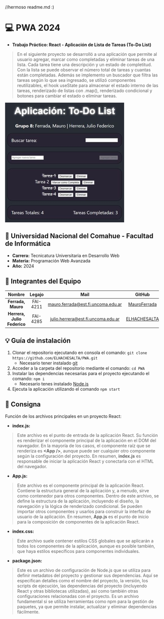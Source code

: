 //hermoso readme.md :)

# :computer: PWA 2024

- **Trabajo Práctico: React - Aplicación de Lista de Tareas (To-Do List)**

> En el siguiente proyecto se desarrolló a una aplicación que permite al usuario agregar, marcar como completadas y eliminar tareas de una lista. Cada tarea tiene una descripción y un estado de completitud. Con la lista se puede observar el número total de tareas y cuantas están completadas. Además se implemento un buscador que filtra las tareas según lo que sea ingresado, se utilizó componentes reutilizables, el hook useState para almacenar el estado interno de las tareas, renderizado de listas con .map(), renderizado condicional y botones para cambiar el estado o eliminar tareas.

![To-Do_List](/public/todolist.jpg)

## :office: Universidad Nacional del Comahue - Facultad de Informática

- **Carrera:** Tecnicatura Universitaria en Desarrollo Web
- **Materia:** Programación Web Avanzada
- **Año:** 2024

## :muscle: Integrantes del Equipo

|           Nombre            |  Legajo  |                Mail                |                     GitHub                      |
| :-------------------------: | :------: | :--------------------------------: | :---------------------------------------------: |
|     **Ferrada, Mauro**      | FAI-4211 | mauro.ferrada@est.fi.uncoma.edu.ar | [MauroFerrada](https://github.com/MauroFerrada) |
| **Herrera, Julio Federico** | FAI-4285 | julio.herrera@est.fi.uncoma.edu.ar | [ELHACHESALTA](https://github.com/ELHACHESALTA) |

## :bulb: Guía de instalación

1. Clonar el repositorio ejecutando en consola el comando: `git clone https://github.com/ELHACHESALTA/PWA.git`
   - Necesario tener instalado [git](https://git-scm.com/download/win)
2. Acceder a la carpeta del repositorio mediante el comando: `cd PWA`
3. Instalar las dependencias necesarias para el proyecto ejecutando el comando: `npm i`
   - Necesario tenes instalado [Node.js](https://nodejs.org/en/download/current)
4. Ejecuta la aplicación utilizando el comando `npm start`

## :book: Consigna

Función de los archivos principales en un proyecto React:

- **index.js:**

> Este archivo es el punto de entrada de la aplicación React. Su función es renderizar el componente principal de la aplicación en el DOM del navegador. En la mayoría de los casos, el componente raíz que se renderiza es **\<App \/>**, aunque puede ser cualquier otro componente según la configuración del proyecto. En resumen, **index.js** es responsable de iniciar la aplicación React y conectarla con el HTML del navegador.

- **App.js:**

> Este archivo es el componente principal de la aplicación React. Contiene la estructura general de la aplicación y, a menudo, sirve como contenedor para otros componentes. Dentro de este archivo, se define la estructura de la aplicación, incluyendo el diseño, la navegación y la lógica de renderizado condicional. Se pueden importar otros componentes y usarlos para construir la interfaz de usuario de la aplicación. En resumen, **App.js** es el punto de inicio para la composición de componentes de la aplicación React.

- **index.css:**

> Este archivo suele contener estilos CSS globales que se aplicarán a todos los componentes de la aplicación, aunque es posible también, que haya estilos específicos para componentes individuales.

- **package.json:**

> Este es un archivo de configuración de Node.js que se utiliza para definir metadatos del proyecto y gestionar sus dependencias. Aquí se especifican detalles como el nombre del proyecto, la versión, los scripts de ejecución, las dependencias del proyecto (incluyendo React y otras bibliotecas utilizadas), así como también otras configuraciones relacionadas con el proyecto. Es un archivo fundamental si se utiliza herramientas como npm para la gestión de paquetes, ya que permite instalar, actualizar y eliminar dependencias fácilmente.
